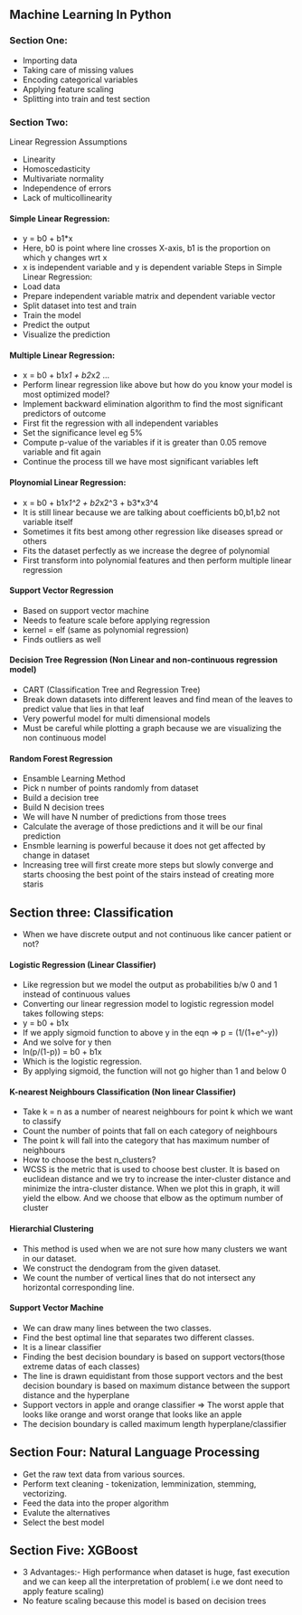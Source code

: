 ## Machine Learning In Python

### Section One:
- Importing data
- Taking care of missing values
- Encoding categorical variables
- Applying feature scaling
- Splitting into train and test section

### Section Two: 
Linear Regression Assumptions
- Linearity
- Homoscedasticity
- Multivariate normality
- Independence of errors
- Lack of multicollinearity
#### Simple Linear Regression:
- y = b0 + b1*x
- Here, b0 is point where line crosses X-axis, b1 is the proportion on which y changes wrt x
- x is independent variable and y is dependent variable
Steps in Simple Linear Regression:
- Load data
- Prepare independent variable matrix and dependent variable vector
- Split dataset into test and train
- Train the model
- Predict the output
- Visualize the prediction 

#### Multiple Linear Regression:
- x = b0 + b1*x1 + b2*x2 ...
- Perform linear regression like above but how do you know your model is most optimized model?
- Implement backward elimination algorithm to find the most significant predictors of outcome 
- First fit the regression with all independent variables
- Set the significance level eg 5%
- Compute p-value of the variables if it is greater than 0.05 remove variable and fit again
- Continue the process till we have most significant variables left

#### Ploynomial Linear Regression:
- x = b0 + b1*x1^2 + b2*x2^3 + b3*x3^4
- It is still linear because we are talking about coefficients b0,b1,b2 not variable itself
- Sometimes it fits best among other regression like diseases spread or others
- Fits the dataset perfectly as we increase the degree of polynomial
- First transform into polynomial features and then perform multiple linear regression

#### Support Vector Regression
- Based on support vector machine
- Needs to feature scale before applying regression
- kernel = elf (same as polynomial regression)
- Finds outliers as well 

#### Decision Tree Regression (Non Linear and non-continuous regression model)
- CART (Classification Tree and Regression Tree)
- Break down datasets into different leaves and find mean of the leaves to predict value that lies in that leaf
- Very powerful model for multi dimensional models
- Must be careful while plotting a graph because we are visualizing the non continuous model

#### Random Forest Regression
- Ensamble Learning Method
- Pick n number of points randomly from dataset
- Build a decision tree
- Build N decision trees
- We will have N number of predictions from those trees
- Calculate the average of those predictions and it will be our final prediction
- Ensmble learning is powerful because it does not get affected by change in dataset
- Increasing tree will first create more steps but slowly converge and starts choosing the best point of the stairs instead of creating more staris

## Section three: Classification
- When we have discrete output and not continuous like cancer patient or not?

#### Logistic Regression (Linear Classifier)
- Like regression but we model the output as probabilities b/w 0 and 1 instead of continuous values
- Converting our linear regression model to logistic regression model takes following steps:
- y = b0 + b1x
- If we apply sigmoid function to above y in the eqn => p = (1/(1+e^-y))
- And we solve for y then
- ln(p/(1-p)) = b0 + b1x
- Which is the logistic regression. 
- By applying sigmoid, the function will not go higher than 1 and below 0

#### K-nearest Neighbours Classification (Non linear Classifier)
- Take k = n as a number of nearest neighbours for point k which we want to classify
- Count the number of points that fall on each category of neighbours
- The point k will fall into the category that has maximum number of neighbours
- How to choose the best n_clusters?
- WCSS is the metric that is used to choose best cluster. It is based on euclidean distance and we try to increase the inter-cluster distance and minimize the intra-cluster distance. When we plot this in graph, it will yield the elbow. And we choose that elbow as the optimum number of cluster

#### Hierarchial Clustering
- This method is used when we are not sure how many clusters we want in our dataset. 
- We construct the dendogram from the given dataset.
- We count the number of vertical lines that do not intersect any horizontal corresponding line.

#### Support Vector Machine
- We can draw many lines between the two classes.
- Find the best optimal line that separates two different classes.
- It is a  linear classifier
- Finding the best decision boundary is based on support vectors(those extreme datas of each classes)
- The line is drawn equidistant from those support vectors and the best decision boundary is based on maximum distance between the support distance and the hyperplane
- Support vectors in apple and orange classifier => The worst apple that looks like orange and worst orange that looks like an apple
- The decision boundary is called maximum length hyperplane/classifier

## Section Four: Natural Language Processing
- Get the raw text data from various sources.
- Perform text cleaning - tokenization, lemminization, stemming, vectorizing.
- Feed the data into the proper algorithm
- Evalute the alternatives
- Select the best model

## Section Five: XGBoost
- 3 Advantages:- High performance when dataset is huge, fast execution and we can keep all the interpretation of problem( i.e we dont need to apply feature scaling)
- No feature scaling because this model is based on decision trees
